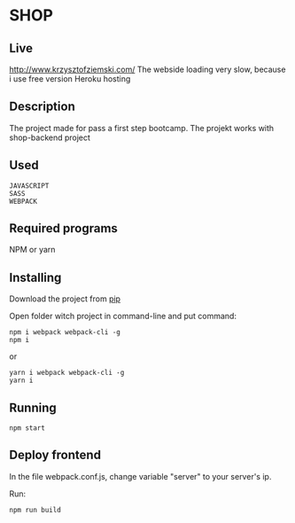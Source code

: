 # SHOP

## Live

http://www.krzysztofziemski.com/
The webside loading very slow, because i use free version Heroku hosting

## Description

The project made for pass a first step bootcamp.
The projekt works with shop-backend project

## Used

    JAVASCRIPT
    SASS
    WEBPACK

## Required programs

NPM or yarn

## Installing

Download the project from [pip](https://github.com/KrzysztofZiemski/shop-frontend.git)

Open folder witch project in command-line and put command:

```
npm i webpack webpack-cli -g
npm i
```

or

```
yarn i webpack webpack-cli -g
yarn i
```

## Running

```
npm start
```

## Deploy frontend

In the file webpack.conf.js, change variable "server" to your server's ip.

Run:

```
npm run build
```
